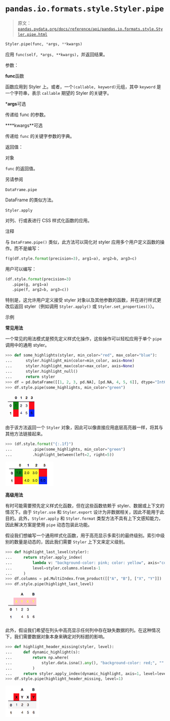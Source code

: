 # `pandas.io.formats.style.Styler.pipe`

> 原文：[`pandas.pydata.org/docs/reference/api/pandas.io.formats.style.Styler.pipe.html`](https://pandas.pydata.org/docs/reference/api/pandas.io.formats.style.Styler.pipe.html)

```py
Styler.pipe(func, *args, **kwargs)
```

应用 `func(self, *args, **kwargs)`，并返回结果。

参数：

**func**函数

函数应用到 Styler 上。或者，一个`(callable, keyword)`元组，其中 `keyword` 是一个字符串，表示 `callable` 期望的 Styler 的关键字。

***args**可选

传递给 func 的参数。

****kwargs**可选

传递给 `func` 的关键字参数的字典。

返回值：

对象

`func` 的返回值。

另请参阅

`DataFrame.pipe`

DataFrame 的类似方法。

`Styler.apply`

对列、行或表进行 CSS 样式化函数的应用。

注释

与 `DataFrame.pipe()` 类似，此方法可以简化对 styler 应用多个用户定义函数的操作。而不是编写：

```py
f(g(df.style.format(precision=3), arg1=a), arg2=b, arg3=c) 
```

用户可以编写：

```py
(df.style.format(precision=3)
   .pipe(g, arg1=a)
   .pipe(f, arg2=b, arg3=c)) 
```

特别是，这允许用户定义接受 styler 对象以及其他参数的函数，并在进行样式更改后返回 styler（例如调用 `Styler.apply()` 或 `Styler.set_properties()`）。

示例

**常见用法**

一个常见的用法模式是预先定义样式化操作，这些操作可以轻松应用于单个 `pipe` 调用中的通用 styler。

```py
>>> def some_highlights(styler, min_color="red", max_color="blue"):
...      styler.highlight_min(color=min_color, axis=None)
...      styler.highlight_max(color=max_color, axis=None)
...      styler.highlight_null()
...      return styler
>>> df = pd.DataFrame([[1, 2, 3, pd.NA], [pd.NA, 4, 5, 6]], dtype="Int64")
>>> df.style.pipe(some_highlights, min_color="green") 
```

![../../_images/df_pipe_hl.png](img/846404205204d102dad4d7dd2853366a.png)

由于该方法返回一个 `Styler` 对象，因此可以像直接应用底层高亮器一样，将其与其他方法链接起来。

```py
>>> (df.style.format("{:.1f}")
...         .pipe(some_highlights, min_color="green")
...         .highlight_between(left=2, right=5)) 
```

![../../_images/df_pipe_hl2.png](img/e331484ee54ef76809fbe0b864f5dce7.png)

**高级用法**

有时可能需要预先定义样式化函数，但在这些函数依赖于 styler、数据或上下文的情况下。由于 `Styler.use` 和 `Styler.export` 设计为非数据相关，因此不能用于此目的。此外，`Styler.apply` 和 `Styler.format` 类型方法不具有上下文感知能力，因此解决方案是使用 `pipe` 动态包装此功能。

假设我们想编写一个通用样式化函数，用于高亮显示多索引的最终级别。索引中级别的数量是动态的，因此我们需要 `Styler` 上下文来定义级别。

```py
>>> def highlight_last_level(styler):
...     return styler.apply_index(
...         lambda v: "background-color: pink; color: yellow", axis="columns",
...         level=styler.columns.nlevels-1
...     )  
>>> df.columns = pd.MultiIndex.from_product([["A", "B"], ["X", "Y"]])
>>> df.style.pipe(highlight_last_level) 
```

![../../_images/df_pipe_applymap.png](img/374c032aa260a91efec601dd093e3605.png)

此外，假设我们希望在列头中高亮显示任何列中存在缺失数据的列。在这种情况下，我们需要数据对象本身来确定对列标题的影响。

```py
>>> def highlight_header_missing(styler, level):
...     def dynamic_highlight(s):
...         return np.where(
...             styler.data.isna().any(), "background-color: red;", ""
...         )
...     return styler.apply_index(dynamic_highlight, axis=1, level=level)
>>> df.style.pipe(highlight_header_missing, level=1) 
```

![../../_images/df_pipe_applydata.png](img/37700d5ea1a650005b4b87f6ba2aeae8.png)
